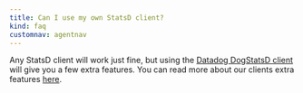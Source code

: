 ```yaml
---
title: Can I use my own StatsD client?
kind: faq
customnav: agentnav
---
```


Any StatsD client will work just fine, but using the [Datadog DogStatsD client](/develoepers/dogstatsd) will give you a few extra features. You can read more about our clients extra features [here](/developers/dogstatsd/).